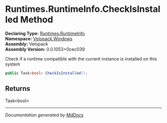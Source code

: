 ﻿<!--  
  <auto-generated>   
    The contents of this file were generated by a tool.  
    Changes to this file may be list if the file is regenerated  
  </auto-generated>   
-->

# Runtimes.RuntimeInfo.CheckIsInstalled Method

**Declaring Type:** [Runtimes.RuntimeInfo](../index.md)  
**Namespace:** [Velopack.Windows](../../../index.md)  
**Assembly:** Velopack  
**Assembly Version:** 0.0.1053+0cec039

 Check if a runtime compatible with the current instance is installed on this system 

```csharp
public Task<bool> CheckIsInstalled();
```

## Returns

Task\<bool\>

___

*Documentation generated by [MdDocs](https://github.com/ap0llo/mddocs)*
